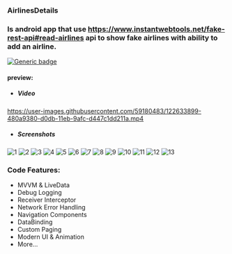 ### AirlinesDetails
### Is android app that use https://www.instantwebtools.net/fake-rest-api#read-airlines api to show fake airlines with ability to add an airline.

[![Generic badge](https://img.shields.io/badge/minSDK-17-<COLOR>.svg)](https://shields.io/)

#### preview:

* ##### Video


https://user-images.githubusercontent.com/59180483/122633899-480a9380-d0db-11eb-9afc-d447c1dd211a.mp4


* ##### Screenshots

![1](https://user-images.githubusercontent.com/59180483/122634441-93727100-d0de-11eb-90bf-d0366dacad96.png)
![2](https://user-images.githubusercontent.com/59180483/122634444-940b0780-d0de-11eb-930d-58b4a993f74e.png)
![3](https://user-images.githubusercontent.com/59180483/122634445-940b0780-d0de-11eb-92a5-712050474a38.png)
![4](https://user-images.githubusercontent.com/59180483/122634446-94a39e00-d0de-11eb-88a5-eb3ade3f8558.png)
![5](https://user-images.githubusercontent.com/59180483/122634447-953c3480-d0de-11eb-8d9c-44a1d22d6501.png)
![6](https://user-images.githubusercontent.com/59180483/122634449-953c3480-d0de-11eb-88d1-e89f85150187.png)
![7](https://user-images.githubusercontent.com/59180483/122634433-90778080-d0de-11eb-8f2b-09de0986378d.png)
![8](https://user-images.githubusercontent.com/59180483/122634434-91101700-d0de-11eb-9222-47f8f9be6d57.png)
![9](https://user-images.githubusercontent.com/59180483/122634435-91a8ad80-d0de-11eb-9048-b59d2af3c49d.png)
![10](https://user-images.githubusercontent.com/59180483/122634436-91a8ad80-d0de-11eb-923c-9d19da5573d9.png)
![11](https://user-images.githubusercontent.com/59180483/122634438-92414400-d0de-11eb-8a5b-751378cd5c59.png)
![12](https://user-images.githubusercontent.com/59180483/122634439-92d9da80-d0de-11eb-9efa-a3615dcb4281.png)
![13](https://user-images.githubusercontent.com/59180483/122634440-93727100-d0de-11eb-88d7-c9a71607c1f9.png)


### Code Features:

* MVVM & LiveData
* Debug Logging
* Receiver Interceptor
* Network Error Handling
* Navigation Components
* DataBinding
* Custom Paging
* Modern UI & Animation
* More...
